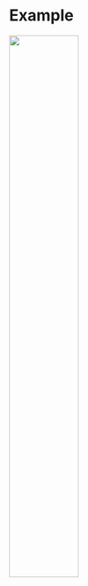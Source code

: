 
# Example

[<img src="https://user-images.githubusercontent.com/16369351/113867931-caabd400-97b7-11eb-9c5a-f8a8b69a55fb.jpeg" width="50%" height="50%">](https://user-images.githubusercontent.com/16369351/113867273-01cdb580-97b7-11eb-9271-ca4592523db1.mp4>)
